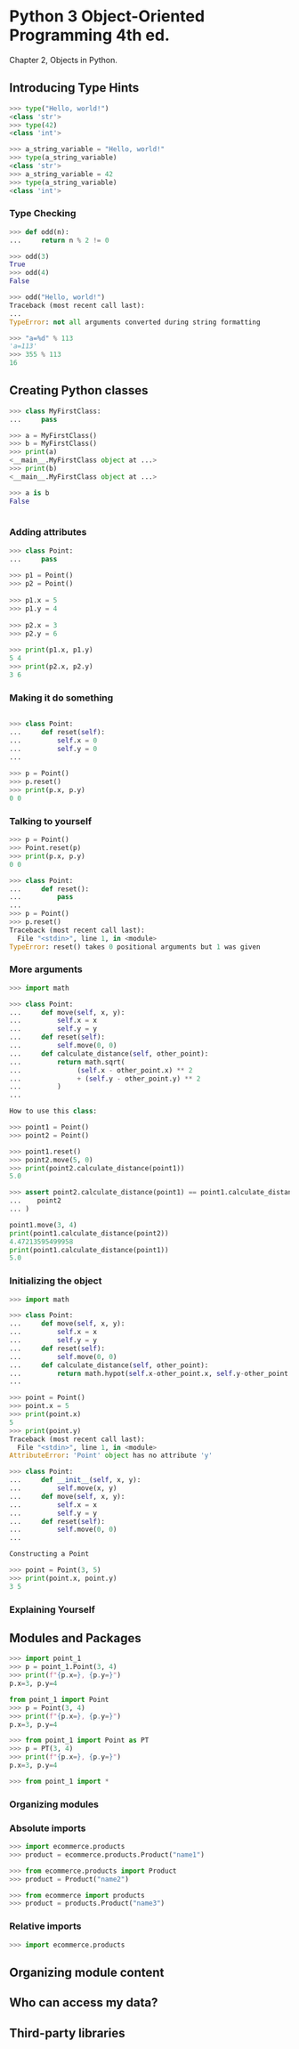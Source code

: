 # Python 3 Object-Oriented Programming 4th ed.

Chapter 2, Objects in Python.

## Introducing Type Hints

```python
>>> type("Hello, world!")
<class 'str'>
>>> type(42)
<class 'int'>

>>> a_string_variable = "Hello, world!"
>>> type(a_string_variable)
<class 'str'>
>>> a_string_variable = 42
>>> type(a_string_variable)
<class 'int'>

```

### Type Checking

```python
>>> def odd(n):
...     return n % 2 != 0

>>> odd(3)
True
>>> odd(4)
False

>>> odd("Hello, world!")
Traceback (most recent call last):
...
TypeError: not all arguments converted during string formatting

```

```python
>>> "a=%d" % 113
'a=113'
>>> 355 % 113
16

```

## Creating Python classes

```python
>>> class MyFirstClass:
...     pass

>>> a = MyFirstClass()
>>> b = MyFirstClass()
>>> print(a)
<__main__.MyFirstClass object at ...>
>>> print(b)
<__main__.MyFirstClass object at ...>

>>> a is b
False
  
```

### Adding attributes

```python
>>> class Point: 
...     pass 
 
>>> p1 = Point() 
>>> p2 = Point() 
 
>>> p1.x = 5 
>>> p1.y = 4 
 
>>> p2.x = 3 
>>> p2.y = 6 
 
>>> print(p1.x, p1.y)
5 4
>>> print(p2.x, p2.y) 
3 6

```

### Making it do something

```python

>>> class Point: 
...     def reset(self): 
...         self.x = 0 
...         self.y = 0 
... 
 
>>> p = Point() 
>>> p.reset() 
>>> print(p.x, p.y) 
0 0

```

### Talking to yourself

```python
>>> p = Point() 
>>> Point.reset(p) 
>>> print(p.x, p.y) 
0 0

```


```python
>>> class Point:
...     def reset():
...         pass
...
>>> p = Point()
>>> p.reset()
Traceback (most recent call last):
  File "<stdin>", line 1, in <module>
TypeError: reset() takes 0 positional arguments but 1 was given

```

### More arguments

```python
>>> import math

>>> class Point:
...     def move(self, x, y):
...         self.x = x
...         self.y = y
...     def reset(self):
...         self.move(0, 0)
...     def calculate_distance(self, other_point):
...         return math.sqrt(
...              (self.x - other_point.x) ** 2
...              + (self.y - other_point.y) ** 2
...         )
... 

How to use this class:

>>> point1 = Point()
>>> point2 = Point()

>>> point1.reset()
>>> point2.move(5, 0)
>>> print(point2.calculate_distance(point1))
5.0

>>> assert point2.calculate_distance(point1) == point1.calculate_distance(
...    point2
... )

point1.move(3, 4)
print(point1.calculate_distance(point2))
4.47213595499958
print(point1.calculate_distance(point1))
5.0

```

### Initializing the object

```python
>>> import math

>>> class Point:
...     def move(self, x, y):
...         self.x = x
...         self.y = y
...     def reset(self):
...         self.move(0, 0)
...     def calculate_distance(self, other_point):
...         return math.hypot(self.x-other_point.x, self.y-other_point.y)
... 

>>> point = Point()
>>> point.x = 5
>>> print(point.x)
5
>>> print(point.y)
Traceback (most recent call last):
  File "<stdin>", line 1, in <module>
AttributeError: 'Point' object has no attribute 'y'

```

```python
>>> class Point: 
...     def __init__(self, x, y): 
...         self.move(x, y) 
...     def move(self, x, y): 
...         self.x = x 
...         self.y = y  
...     def reset(self): 
...         self.move(0, 0) 
... 

Constructing a Point 

>>> point = Point(3, 5) 
>>> print(point.x, point.y) 
3 5

```

### Explaining Yourself

## Modules and Packages

```python
>>> import point_1
>>> p = point_1.Point(3, 4)
>>> print(f"{p.x=}, {p.y=}")
p.x=3, p.y=4

```

```python
from point_1 import Point
>>> p = Point(3, 4)
>>> print(f"{p.x=}, {p.y=}")
p.x=3, p.y=4

```


```python
>>> from point_1 import Point as PT
>>> p = PT(3, 4)
>>> print(f"{p.x=}, {p.y=}")
p.x=3, p.y=4

```

```python
>>> from point_1 import *

```

### Organizing modules

### Absolute imports

```python
>>> import ecommerce.products
>>> product = ecommerce.products.Product("name1") 

```

```python
>>> from ecommerce.products import Product 
>>> product = Product("name2") 

```


```python
>>> from ecommerce import products 
>>> product = products.Product("name3") 

```

### Relative imports

```python
>>> import ecommerce.products

```

## Organizing module content

## Who can access my data?

## Third-party libraries
